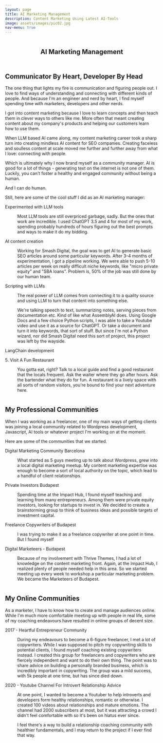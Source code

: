 ```yaml
---
layout: page
title: AI Marketing Management
description: Content Marketing Using Latest AI-Tools
image: assets/images/pic02.jpg
nav-menu: true
---
```


<!-- Main -->
<div id="main" class="alt">

<!-- One -->
<section id="one">
	<div class="inner">
	<span class="image fit"><img src="{% link assets/images/pic03.jpg %}" alt="" /></span>
		<header class="major">
			<h1>AI Marketing Management</h1>
		</header>


<!-- Content -->

<h2 id="content">Communicator By Heart, Developer By Head</h2>
<p>The one thing that lights my fire is communication and figuring people out. I love to find ways of understanding and connecting with different kinds of people. And because I'm an engineer and nerd by heart, I find myself spending time with marketers, developers and other nerds.</p>
<p>I got into content marketing because I love to learn concepts and then teach them in clever ways to others like me. More often that meant creating content about my company's products and helping our customers learn how to use them.</p>
<p>When LLM based AI came along, my content marketing career took a sharp turn into creating mindless AI content for SEO companies. Creating faceless and soulless content at scale moved me further and further away from what I love: connecting with people.</p>
<p>Which is ultimately why I now brand myself as a community manager. AI is good for a lot of things - generating text on the internet is not one of them. Luckily, you can't foster a healthy and engaged community without being a human.</p>
<p>And I can do human.</p>
<p>Still, here are some of the cool stuff I did as an AI marketing manager:</p>

<dl>
	<dt>Experimented with LLM tools</dt>
	<dd>
		<p>Most LLM tools are still overpriced garbage, sadly. But the ones that work are incredible. I used ChatGPT 3.5 and 4 for most of my work, spending probably hundreds of hours figuring out the best prompts and ways to make it do my bidding.</p>
	</dd>
	<dt>AI content creation</dt>
	<dd>
		<p>Working for Smash Digital, the goal was to get AI to generate basic SEO articles around some particular keywords. After 3-4 months of experimentation, I got a pipeline working. We were able to push 5-10 articles per week on really difficult niche keywords, like "micro private equity" and "SBA loans". Problem is, 50% of the job was still done by our human team.</p>
	</dd>
	<dt>Scripting with LLMs</dt>
	<dd>
		<p>The real power of LLM comes from connecting it to a quality source and using LLM to turn that content into something else.</p>
		<p>We're talking speech to text, summarizing notes, serving pieces from documentation etc. Kind of like what AssemblyAI does. Using Google Docs and a few choice Python scripts, I was able to take a Youtube video and use it as a source for ChatGPT. Or take a document and turn it into keywords, that sort of stuff. But since I'm not a Python wizard, nor did Smash Digital need this sort of project, this project was left by the wayside.</p>
	</dd>
	<dt>LangChain development</dt>
	<dd>
		<p></p>
	</dd>
	<dt>5. Visit A Fun Restaurant</dt>
	<dd>
		<p>You gotta eat, right? Talk to a local guide and find a good restaurant that the locals frequent. Ask the waiter where they go after hours. Ask the bartender what they do for fun. A restaurant is a lively space with all sorts of random visitors, you're bound to find your next adventure here.</p>
	</dd>
</dl>
<span class="image fit"><img src="{% link assets/images/pic03.jpg %}" alt="" /></span>
<h2 id="content">My Professional Communities</h2>
<p>When I was working as a freelancer, one of my main ways of getting clients was joining a local community related to Wordpress development, Javascript, AI tools or whatever project I'm working on at the moment.</p>
<p>Here are some of the communities that we started.</p>

<dl>
	<dt>Digital Marketing Community Barcelona</dt>
	<dd>
		<p>What started as 5 guys meeting up to talk about Wordpress, grew into a local digital marketing meetup. My content marketing expertise was enough to become a sort of local authority on the topic, which lead to a handful of client relationships.</p>
	</dd>	
	<dt>Private Investors Budapest</dt>
	<dd>
		<p>Spending time at the Impact Hub, I found myself teaching and learning from many entrepreneurs. Among them were private equity investors, looking for startups to invest in. We decided to create a brainstorming group to think of business ideas and possible targets of investment capital.</p>
	</dd>
	<dt>Freelance Copywriters of Budapest</dt>
	<dd>
		<p>I was trying to make it as a freelance copywriter at one point in time. But I found myself </p>
	</dd>
	<dt>Digital Marketeers - Budapest</dt>
	<dd>
		<p>Because of my involvement with Thrive Themes, I had a lot of knowledge on the content marketing front. Again, at the Impact Hub, I realized plenty of people needed help in this area. So we started meeting up every week to workshop a particular marketing problem. We became the Marketeers of Budapest.</p>
	</dd>
</dl>
<span class="image fit"><img src="{% link assets/images/pic03.jpg %}" alt="" /></span>
<h2 id="content">My Online Communities</h2>
<p>As a marketer, I have to know how to create and manage audiences online. While I'm much more comfortable meeting up with people in real life, some of my coaching endeavours have resulted in online groups of decent size.</p>

<dl>
	<dt>2017 - Heartful Entrepreneur Community</dt>
	<dd>
		<p>During my endeavours to become a 6-figure freelancer, I met a lot of copywriters. While I was supposed to pitch my copywriting skills to potential clients, I found myself coaching existing copywriters instead. I created this group for freelancers and copywriters who are fiercely independent and want to do their own thing. The point was to share advice on building a personally branded business, which is incredibly important in copywriting. The group was a mild success, with 5k people at one time, but has since died down.</p>
	</dd>
</dl>
<dl>
	<dt>2020 - Youtube Channel For Introvert Relationship Advice</dt>
	<dd>
		<p>At one point, I wanted to become a Youtuber to help introverts and developers form healthy relationships, romantic or otherwise. I created 100 videos about relationships and mature emotions. The channel had 2000 subscribers at most, but it was attracting a crowd I didn't feel comfortable with so it's been on hiatus ever since.</p>
		<p>I feel there's a way to build a relationship coaching community with healthier fundamentals, and I may return to the project if I ever find that way.</p>
	</dd>
</dl>
</div>
</section>
</div>